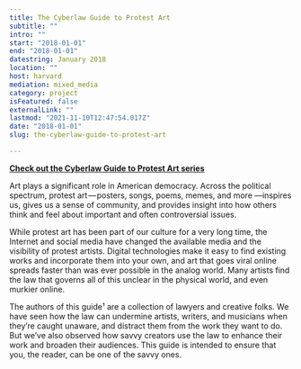 ```yaml
---
title: The Cyberlaw Guide to Protest Art
subtitle: ""
intro: ""
start: "2018-01-01"
end: "2018-01-01"
datestring: January 2018
location: ""
host: harvard
mediation: mixed_media
category: project
isFeatured: false
externalLink: ""
lastmod: "2021-11-10T12:47:54.017Z"
date: "2018-01-01"
slug: the-cyberlaw-guide-to-protest-art

---
```

**[Check out the Cyberlaw Guide to Protest Art series](https://medium.com/berkman-klein-center/the-cyberlaw-guide-to-protest-art-roadmap-c79b8ab4f61b)**

Art plays a significant role in American democracy. Across the political spectrum, protest art — posters, songs, poems, memes, and more —inspires us, gives us a sense of community, and provides insight into how others think and feel about important and often controversial issues.

While protest art has been part of our culture for a very long time, the Internet and social media have changed the available media and the visibility of protest artists. Digital technologies make it easy to find existing works and incorporate them into your own, and art that goes viral online spreads faster than was ever possible in the analog world. Many artists find the law that governs all of this unclear in the physical world, and even murkier online.

The authors of this guide¹ are a collection of lawyers and creative folks. We have seen how the law can undermine artists, writers, and musicians when they’re caught unaware, and distract them from the work they want to do. But we’ve also observed how savvy creators use the law to enhance their work and broaden their audiences. This guide is intended to ensure that you, the reader, can be one of the savvy ones.